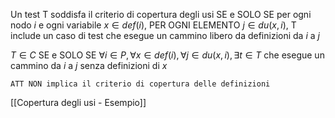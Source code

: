 Un test T soddisfa il criterio di copertura degli usi SE e SOLO SE per ogni nodo $i$ e ogni variabile $x \in def(i)$, PER OGNI ELEMENTO $j \in du(x, i)$, T include un caso di test che esegue un cammino libero da definizioni da $i$ a $j$

$T \in C$ SE e SOLO SE $\forall i \in P, \forall x \in def(i), \forall j \in du(x, i), \exists t \in T$ che esegue un cammino da $i$ a $j$ senza definizioni di $x$

`ATT NON implica il criterio di copertura delle definizioni `

[[Copertura degli usi - Esempio]]
